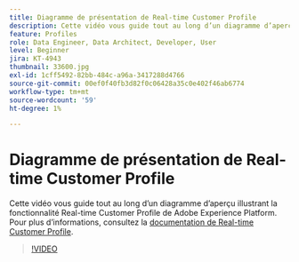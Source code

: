 ```yaml
---
title: Diagramme de présentation de Real-time Customer Profile
description: Cette vidéo vous guide tout au long d’un diagramme d’aperçu illustrant la fonctionnalité Real-time Customer Profile de Adobe Experience Platform.
feature: Profiles
role: Data Engineer, Data Architect, Developer, User
level: Beginner
jira: KT-4943
thumbnail: 33600.jpg
exl-id: 1cff5492-82bb-484c-a96a-3417288d4766
source-git-commit: 00ef0f40fb3d82f0c06428a35c0e402f46ab6774
workflow-type: tm+mt
source-wordcount: '59'
ht-degree: 1%

---
```


# Diagramme de présentation de Real-time Customer Profile

Cette vidéo vous guide tout au long d’un diagramme d’aperçu illustrant la fonctionnalité Real-time Customer Profile de Adobe Experience Platform. Pour plus d’informations, consultez la [documentation de Real-time Customer Profile](https://experienceleague.adobe.com/docs/experience-platform/profile/home.html?lang=fr).

>[!VIDEO](https://video.tv.adobe.com/v/33600?learn=on)

